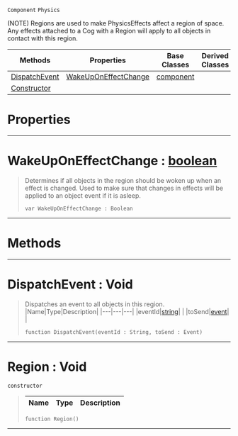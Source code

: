  `Component` `Physics`



(NOTE) Regions are used to make PhysicsEffects affect a region of space. Any effects attached to a Cog with a Region will apply to all objects in contact with this region.

|Methods|Properties|Base Classes|Derived Classes|
|---|---|---|---|
|[ DispatchEvent](https://plasmaengine.github.io/PlasmaDocs/Plasma1/C++/code_reference/class_reference/region.md#dispatchevent-void)|[ WakeUpOnEffectChange](https://plasmaengine.github.io/PlasmaDocs/Plasma1/C++/code_reference/class_reference/region.md#wakeuponeffectchange-zer)|[component](https://plasmaengine.github.io/PlasmaDocs/Plasma1/C++/code_reference/class_reference/component.md)| |
|[ Constructor](https://plasmaengine.github.io/PlasmaDocs/Plasma1/C++/code_reference/class_reference/region.md#region-void)| | | |


 #  Properties


---  
 #  WakeUpOnEffectChange : [boolean](https://plasmaengine.github.io/PlasmaDocs/Plasma1/C++/code_reference/lightning_base_types/boolean.md)

> Determines if all objects in the region should be woken up when an effect is changed. Used to make sure that changes in effects will be applied to an object event if it is asleep.
> ``` lang=cpp, name=Lightning
> var WakeUpOnEffectChange : Boolean


---  
 #  Methods


---  
 #  DispatchEvent : Void

> Dispatches an event to all objects in this region.
> |Name|Type|Description|
> |---|---|---|
> |eventId|[string](https://plasmaengine.github.io/PlasmaDocs/Plasma1/C++/code_reference/lightning_base_types/string.md)| |
> |toSend|[event](https://plasmaengine.github.io/PlasmaDocs/Plasma1/C++/code_reference/class_reference/event.md)| |
> ``` lang=cpp, name=Lightning
> function DispatchEvent(eventId : String, toSend : Event)
> ``` 


---  
 #  Region : Void

 `constructor`

> 
> |Name|Type|Description|
> |---|---|---|
> ``` lang=cpp, name=Lightning
> function Region()
> ``` 


---  
 

 